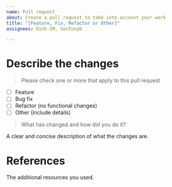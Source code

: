 ```yaml
---
name: Pull request
about: Create a pull request to take into account your work
title: "[Feature, Fix, Refactor or Other]"
assignees: Dinh-SM, SonTonyD

---
```


# **Describe the changes**

> Please check one or more that apply to this pull request

* [ ] Feature
* [ ] Bug fix
* [ ] Refactor (no functional changes)
* [ ] Other (include details)

> What has changed and how did you do it?

A clear and concise description of what the changes are.

# **References**

The additional resources you used.
